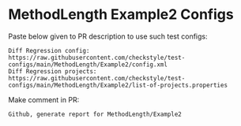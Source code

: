 # MethodLength Example2 Configs
Paste below given to PR description to use such test configs:
```
Diff Regression config: https://raw.githubusercontent.com/checkstyle/test-configs/main/MethodLength/Example2/config.xml
Diff Regression projects: https://raw.githubusercontent.com/checkstyle/test-configs/main/MethodLength/Example2/list-of-projects.properties
```
Make comment in PR:
```
Github, generate report for MethodLength/Example2
```

